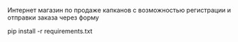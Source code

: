 Интернет магазин по продаже капканов с возможностью регистрации и отправки заказа через форму

pip install -r requirements.txt
